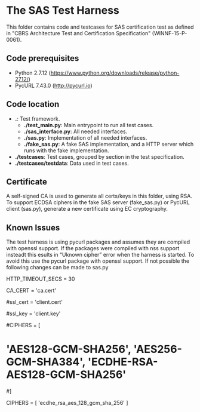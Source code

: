 # The SAS Test Harness

This folder contains code and testcases for SAS certification test as defined in
"CBRS Architecture Test and Certification Specification" (WINNF-15-P-0061).

## Code prerequisites

*   Python 2.7.12 (https://www.python.org/downloads/release/python-2712/)
*   PycURL 7.43.0 (http://pycurl.io)

## Code location

*   **.**: Test framework.
    *   **./test_main.py**: Main entrypoint to run all test cases.
    *   **./sas_interface.py**: All needed interfaces.
    *   **./sas.py**: Implementation of all needed interfaces.
    *   **./fake_sas.py**: A fake SAS implementation, and a HTTP server which
        runs with the fake implementation.
*   **./testcases**: Test cases, grouped by section in the test specification.
*   **./testcases/testdata**: Data used in test cases.

## Certificate

A self-signed CA is used to generate all certs/keys in this folder, using RSA.
To support ECDSA ciphers in the fake SAS server (fake_sas.py) or PycURL client
(sas.py), generate a new certificate using EC cryptography.


## Known Issues

The test harness is using pycurl packages and assumes they are compiled with openssl support.  If the packages were compiled with nss support insteadt this esults in “Uknown cipher” error when the harness is started.  To avoid this use the pycurl package with openssl support.  If not possible the following changes can be made to sas.py

HTTP_TIMEOUT_SECS = 30

CA_CERT = 'ca.cert'

#ssl_cert = 'client.cert'

#ssl_key = 'client.key'

#CIPHERS = [

#   'AES128-GCM-SHA256', 'AES256-GCM-SHA384', 'ECDHE-RSA-AES128-GCM-SHA256'
#]

CIPHERS = [
     'ecdhe_rsa_aes_128_gcm_sha_256'
     ]

